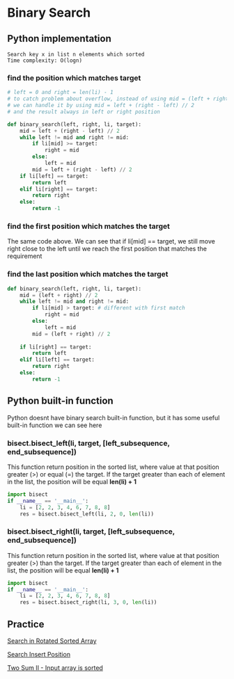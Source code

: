 # Binary Search
## Python implementation
```
Search key x in list n elements which sorted
Time complexity: O(logn)
```

### find the position which matches target
```python
# left = 0 and right = len(li) - 1
# to catch problem about overflow, instead of using mid = (left + right) // 2
# we can handle it by using mid = left + (right - left) // 2
# and the result always in left or right position

def binary_search(left, right, li, target):
    mid = left + (right - left) // 2
    while left != mid and right != mid:
        if li[mid] >= target:
            right = mid
        else:
            left = mid
        mid = left + (right - left) // 2
    if li[left] == target:
        return left
    elif li[right] == target:
        return right
    else:
        return -1
```

### find the first position which matches the target
The same code above. We can see that if li[mid] == target, we still move right close to the left until we reach the first position that matches the requirement

### find the last position which matches the target
```python
def binary_search(left, right, li, target):
    mid = (left + right) // 2
    while left != mid and right != mid:
        if li[mid] > target: # different with first match
            right = mid
        else:
            left = mid
        mid = (left + right) // 2
    
    if li[right] == target:
        return left
    elif li[left] == target:
        return right
    else:
        return -1
```

## Python built-in function
Python doesnt have binary search built-in function, but it has some useful built-in function we can see here
### bisect.bisect_left(li, target, [left_subsequence, end_subsequence])
This function return position in the sorted list, where value at that position greater (>) or equal (=) the target. If the target greater than each of element in the list, the position will be equal **len(li) + 1**
```python
import bisect
if __name__ == '__main__':
    li = [2, 2, 3, 4, 6, 7, 8, 8]
    res = bisect.bisect_left(li, 2, 0, len(li))
```

### bisect.bisect_right(li, target, [left_subsequence, end_subsequence])
This function return position in the sorted list, where value at that position greater (>) than the target. If the target greater than each of element in the list, the position will be equal **len(li) + 1**
```python
import bisect 
if __name__ == '__main__':
    li = [2, 2, 3, 4, 6, 7, 8, 8]
    res = bisect.bisect_right(li, 3, 0, len(li))
```

## Practice

[Search in Rotated Sorted Array](https://github.com/nghoanglong/DataStructures-Algorithms-CheatSheet/blob/master/06%20BINARY%20SEARCH/search_in_rst.py)

[Search Insert Position](https://github.com/nghoanglong/DataStructures-Algorithms-CheatSheet/blob/master/06%20BINARY%20SEARCH/search_ins_position.py)

[Two Sum II - Input array is sorted](https://github.com/nghoanglong/DataStructures-Algorithms-CheatSheet/blob/master/06%20BINARY%20SEARCH/two_sum_arrays.py)
